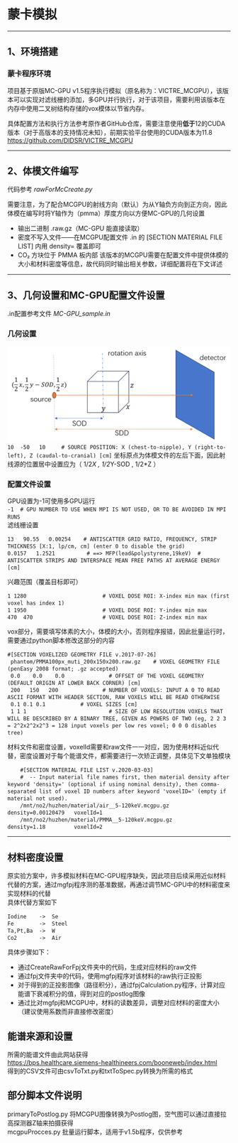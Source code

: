 # 蒙卡模拟

---

## 1、环境搭建
### 蒙卡程序环境
项目基于原版MC-GPU v1.5程序执行模拟（原名称为：VICTRE_MCGPU），该版本可以实现对滤线栅的添加，多GPU并行执行，对于该项目，需要利用该版本在内存中使用二叉树结构存储的vox模体以节省内存。

具体配置方法和执行方法参考原作者GitHub仓库，需要注意使用**低于**12的CUDA版本（对于高版本的支持情况未知），前期实验平台使用的CUDA版本为11.8
<https://github.com/DIDSR/VICTRE_MCGPU>

---

## 2、体模文件编写
代码参考 *rawForMcCreate.py* 

需要注意，为了配合MCGPU的射线方向（默认）为从Y轴负方向到正方向，因此体模在编写时将Y轴作为（pmma）厚度方向以方便MC-GPU的几何设置

* 输出二进制 .raw.gz（MC-GPU 能直接读取）
* 密度不写入文件——在MCGPU配置文件 .in 的 [SECTION MATERIAL FILE LIST] 内用 density= 覆盖即可
* CO₂ 方块位于 PMMA 板内部
该版本的MCGPU需要在配置文件中提供体模的大小和材料密度等信息，故代码同时输出相关参数，详细配置将在下文详述

---

## 3、几何设置和MC-GPU配置文件设置
.in配置参考文件 *MC-GPU_sample.in*  
### 几何设置
![几何示意图](./images/img1.png)
`10  -50   10     # SOURCE POSITION: X (chest-to-nipple), Y (right-to-left), Z (caudal-to-cranial) [cm]`
坐标原点为体模文件的左后下面，因此射线源的位置居中设置应为（ 1/2*X , 1/2*Y-SOD , 1/2*Z ）  
### 配置文件设置
GPU设置为-1可使用多GPU运行  
`-1  # GPU NUMBER TO USE WHEN MPI IS NOT USED, OR TO BE AVOIDED IN MPI RUNS`  
滤线栅设置  

    13   90.55   0.00254    # ANTISCATTER GRID RATIO, FREQUENCY, STRIP THICKNESS [X:1, lp/cm, cm] (enter 0 to disable the grid)
    0.0157   1.2521          # ==> MFP(lead&polystyrene,19keV)  # ANTISCATTER STRIPS AND INTERSPACE MEAN FREE PATHS AT AVERAGE ENERGY [cm]
兴趣范围（覆盖目标即可）

    1 1280                        # VOXEL DOSE ROI: X-index min max (first voxel has index 1)
    1 1950                        # VOXEL DOSE ROI: Y-index min max
    470  470                      # VOXEL DOSE ROI: Z-index min max
vox部分，需要填写体素的大小，体模的大小，否则程序报错，因此批量运行时，需要通过python脚本修改这部分的内容

    #[SECTION VOXELIZED GEOMETRY FILE v.2017-07-26]
     phantom/PMMA100px_muti_200x150x200.raw.gz    # VOXEL GEOMETRY FILE (penEasy 2008 format; .gz accepted)
     0.0    0.0    0.0              # OFFSET OF THE VOXEL GEOMETRY (DEFAULT ORIGIN AT LOWER BACK CORNER) [cm]
     200   150   200              # NUMBER OF VOXELS: INPUT A 0 TO READ ASCII FORMAT WITH HEADER SECTION, RAW VOXELS WILL BE READ OTHERWISE
     0.1 0.1 0.1           # VOXEL SIZES [cm]
     1 1 1                          # SIZE OF LOW RESOLUTION VOXELS THAT WILL BE DESCRIBED BY A BINARY TREE, GIVEN AS POWERS OF TWO (eg, 2 2 3 = 2^2x2^2x2^3 = 128 input voxels per low res voxel; 0 0 0 disables tree)

材料文件和密度设置，voxelId需要和raw文件一一对应，因为使用材料近似代替，密度设置对于每个能谱文件，都需要进行一次矫正调整，具体见下文单独模块  

        #[SECTION MATERIAL FILE LIST v.2020-03-03]
        #  -- Input material file names first, then material density after keyword 'density=' (optional if using nominal density), then comma-separated list of voxel ID numbers after keyword 'voxelID=' (empty if material not used).
        /mnt/no2/huzhen/material/air__5-120keV.mcgpu.gz                  density=0.00120479   voxelId=1
        /mnt/no2/huzhen/material/PMMA__5-120keV.mcgpu.gz                 density=1.18         voxelId=2  

---

## 材料密度设置
原实验方案中，许多模拟材料在MC-GPU程序缺失，因此项目后续采用近似材料代替的方案，通过mgfpj程序测的基准数据，再通过调节MC-GPU中的材料密度来实现材料的代替  
具体代替方案如下  

    Iodine    ->  Se
    Fe        ->  Steel
    Ta,Pt,Ba  ->  W
    Co2       ->  Air
具体步骤如下：  

* 通过CreateRawForFpj文件夹中的代码，生成对应材料的raw文件
* 通过fpj文件夹中的代码，使用mgfpj程序对该材料的raw执行正投影
* 对于得到的正投影图像（路径积分），通过fpjCalculation.py程序，计算对应能谱下衰减积分的值，得到对应的postlog图像
* 通过比对mgfpj和MCGPU中，材料的读数差异，调整对应材料的密度大小（建议使用系数而非直接修改密度）

## 能谱来源和设置
所需的能谱文件由此网站获得  
<https://bps.healthcare.siemens-healthineers.com/booneweb/index.html>  
得到的CSV文件可由csvToTxt.py和txtToSpec.py转换为所需的格式

## 部分脚本文件说明
primaryToPostlog.py 将MCGPU图像转换为Postlog图，空气图可以通过直接拉高探测器Z轴来拍摄获得  
mcgpuProcces.py 批量运行脚本，适用于v1.5b程序，仅供参考

